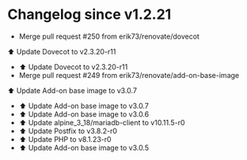 # Changelog since v1.2.21
- Merge pull request #250 from erik73/renovate/dovecot

⬆️ Update Dovecot to v2.3.20-r11 
- ⬆️ Update Dovecot to v2.3.20-r11 
- Merge pull request #249 from erik73/renovate/add-on-base-image

⬆️ Update Add-on base image to v3.0.7 
- ⬆️ Update Add-on base image to v3.0.7 
- ⬆️ Update Add-on base image to v3.0.6 
- ⬆️ Update alpine_3_18/mariadb-client to v10.11.5-r0 
- ⬆️ Update Postfix to v3.8.2-r0 
- ⬆️ Update PHP to v8.1.23-r0 
- ⬆️ Update Add-on base image to v3.0.5 
